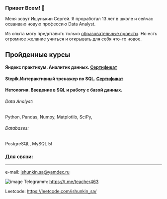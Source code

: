 ### Привет Всем! 👋

<!--
**ishunkinsa/ishunkinsa** is a ✨ _special_ ✨ repository because its `README.md` (this file) appears on your GitHub profile.

Here are some ideas to get you started:

- 🔭 I’m currently working on ...
- 🌱 I’m currently learning ...
- 👯 I’m looking to collaborate on ...
- 🤔 I’m looking for help with ...
- 💬 Ask me about ...
- 📫 How to reach me: ...
- 😄 Pronouns: ...
- ⚡ Fun fact: ...
-->

Меня зовут Ишунькин Сергей.
Я проработал 13 лет в школе и сейчас осваиваю новую профессию Data Analyst.

Из опыта могу представить только [образовательные проекты](https://github.com/ishunkinsa/yandex_practicum_DA). Но есть огромное желание учиться и открывать для себя что-то новое.

## Пройденные курсы
#### Яндекс практикум. Аналитик данных. [Сертификат](https://github.com/ishunkinsa/ishunkinsa/blob/main/%D0%98%D0%A1A_20232DA00751.pdf)

#### Stepik.Интерактивный тренажер по SQL. [Сертификат](https://github.com/ishunkinsa/ishunkinsa/blob/main/%D0%98%D0%A1%D0%90-stepik-certificate.pdf)

#### Нетология. Введение в SQL и работу с базой данных.
###### Data Analyst: 
Python, Pandas, Numpy, Matplotlib, SciPy,

###### Databases: 
PostgreSQL, MySQL Ы
### Для связи:
---
e-mail: ishunkin.sa@yamdex.ru

![image](https://github.com/ishunkinsa/ishunkinsa/assets/128365862/7abc65e0-b964-42e9-802c-22737ec2524c)
Telegramm: https://t.me/teacher463

Leetcode: https://leetcode.com/ishunkin_sa/

